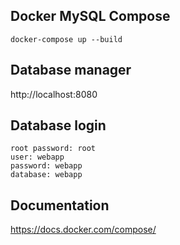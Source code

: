 ## Docker MySQL Compose

```
docker-compose up --build
```

## Database manager

http://localhost:8080

## Database login

```
root password: root
user: webapp
password: webapp
database: webapp
```

## Documentation
https://docs.docker.com/compose/
